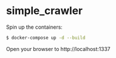# simple_crawler

Spin up the containers:

```sh
$ docker-compose up -d --build
```

Open your browser to http://localhost:1337
